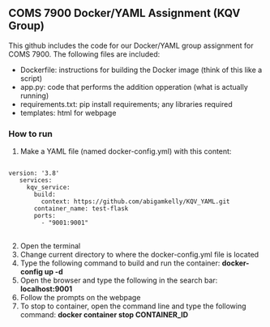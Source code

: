 ##  COMS 7900 Docker/YAML Assignment (KQV Group)

This github includes the code for our Docker/YAML group assignment for COMS 7900.  The following files are included:

* Dockerfile: instructions for building the Docker image (think of this like a script)
* app.py: code that performs the addition opperation (what is actually running)
* requirements.txt: pip install requirements; any libraries required
* templates: html for webpage

### How to run

1. Make a YAML file (named docker-config.yml) with this content:

   <clipboard-copy for="code-block"></clipboard-copy>
<pre id="code-block">
<code>
version: '3.8'
   services:
     kqv_service:
       build:
         context: https://github.com/abigamkelly/KQV_YAML.git    
       container_name: test-flask
       ports:
         - "9001:9001"
</code>
</pre>

2. Open the terminal
3. Change current directory to where the docker-config.yml file is located
4. Type the following command to build and run the container: **docker-config up -d**
5. Open the browser and type the following in the search bar: **localhost:9001**
6. Follow the prompts on the webpage
7. To stop to container, open the command line and type the following command: **docker container stop CONTAINER_ID**
